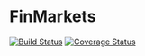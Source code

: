 # FinMarkets

[![Build Status](https://travis-ci.org/imanuelcostigan/FinMarkets.jl.png)](https://travis-ci.org/imanuelcostigan/FinMarkets.jl)
[![Coverage Status](https://coveralls.io/repos/imanuelcostigan/FinMarkets.jl/badge.png?branch=release%2F0.1)](https://coveralls.io/r/imanuelcostigan/FinMarkets.jl?branch=release%2F0.1)
